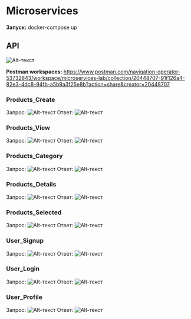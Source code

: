 # Microservices
**Запуск:** docker-compose up    

## API
![Alt-текст](https://sun9-57.userapi.com/impf/prfNrxevn3D5oGXa8JYQa9prdGApx2r7go27mg/C3Kmlh5JFXA.jpg?size=629x505&quality=96&sign=b1207802e567d49e7c3dbf18d736bc2b&type=album "Microservices API")    

**Postman workspaces:** https://www.postman.com/navigation-operator-53732843/workspace/microservices-lab/collection/20448707-91f126a4-82e3-4dc8-94fb-a5b9a3f25e8b?action=share&creator=20448707

### Products_Create
Запрос:
![Alt-текст](https://sun9-47.userapi.com/impf/MJBZrXp14uyJNcT0g_B7YXLnSG-qER40Yn2qfg/kDM0ENPN6R0.jpg?size=1292x464&quality=96&sign=700edbb67060e08475d9dc1f3f0abdc5&type=album "Products_Create req")
Ответ:
![Alt-текст](https://sun9-40.userapi.com/impf/CBQcrCY5kcf-NpVnteygGhy2tOTA72JFMUa9VA/CvGSExmjYLc.jpg?size=1273x588&quality=96&sign=0579df1029203f110a0d4b91e07ecd46&type=album "Products_Create res")    

### Products_View
Запрос:
![Alt-текст](https://sun9-18.userapi.com/impf/9KGhHXJODN9KeQspHtg90k7L_3e_BXfQVjoquQ/JLwIK0f_4y8.jpg?size=1278x290&quality=96&sign=ea44ede8cc784e37394856be820fb795&type=album "Products_View req")
Ответ:
![Alt-текст](https://sun9-46.userapi.com/impf/Q3hRrNh66ET3WmFrYIYvUeZ9MJK3-E1tkI_muw/X3UkxLH3k4I.jpg?size=1282x626&quality=96&sign=2ba6aaf2464eac224a46e91a7ba0a613&type=album "Products_View res")    

### Products_Category
Запрос:
![Alt-текст](https://sun9-6.userapi.com/impf/Bi900459UMV8Aeyh4fbF7bSNXBgjMFyevawtIA/C_KHJkVgjxA.jpg?size=1255x258&quality=96&sign=1eee7230b888669d4cd9c5a1a711e2a8&type=album "Products_Category req")
Ответ:
![Alt-текст](https://sun9-9.userapi.com/impf/7-a6JFAlwBQhQBnDNkoPmYpaiONKTiBgCV9QTA/K1ih34-t39k.jpg?size=1270x594&quality=96&sign=bd8bcb6507f57450c5296a86ffc78562&type=album "Products_Category res")    

### Products_Details
Запрос:
![Alt-текст](https://sun9-69.userapi.com/impf/Y9JqpJ2eVBF9P7xnGFRMjtDHE11U3R_xaHaOcQ/zGRX7UICDQw.jpg?size=1262x223&quality=96&sign=1e20ae8e3d369684c3ab26ee815038a0&type=album "Products_Details req")
Ответ:
![Alt-текст](https://sun9-77.userapi.com/impf/EyZTioFtJHQXt5NY9nOwFHEyfOctu4gm1SJ4ug/WoZbeg6Rx3w.jpg?size=1272x574&quality=96&sign=5b07b25976a711ab7a134f0bd532e1e1&type=album "Products_Details res")    

### Products_Selected
Запрос:
![Alt-текст](https://sun9-17.userapi.com/impf/dvus552jScXwXbFTWoEs4mA2dSA9oOYy03jd1Q/HDTD-ZSV4i8.jpg?size=1284x380&quality=96&sign=fa285bb8fa77adf9a136a277a37d0f08&type=album "Products_Selected req")
Ответ:
![Alt-текст](https://sun9-53.userapi.com/impf/Fv42xDgPz6A1vX1EBmrB1RVYt_TECY9xCqhQ2Q/GWg-j_cTP6E.jpg?size=1278x607&quality=96&sign=a61c6b32be978dcea13835e878756c74&type=album "Products_Selected res")    

### User_Signup
Запрос:
![Alt-текст](https://sun9-80.userapi.com/impf/ehmskL5SlCaz8MIdyUPb6wXgwx3JbKc35KbwJQ/TV-0_Q35cuM.jpg?size=1270x373&quality=96&sign=b7abf23720a28542d7dcb8b9e8192508&type=album "User_Signup req")
Ответ:
![Alt-текст](https://sun9-24.userapi.com/impf/vw6E4QBpsBAdC5U1q7yTdw9ib97opGMdVJKr9A/nd1EPLdnec4.jpg?size=1285x552&quality=96&sign=f75b9e1f425fc695a5b51f5b009252c6&type=album "User_Signup res")

### User_Login
Запрос:
![Alt-текст](https://sun9-76.userapi.com/impf/zuZWhyyWIfD_mYR-isSsWTufghM9LOSTrrxqzw/Wq7zgsy6vqU.jpg?size=1272x363&quality=96&sign=e78e3637a701dedb4d7d11fc19841011&type=album "User_Login req")
Ответ:
![Alt-текст](https://sun9-82.userapi.com/impf/4u2XdBUnEfbs1440L6nHr-kPxx9s_8NY6faIZQ/XYRuPjQ6OdA.jpg?size=1272x568&quality=96&sign=e25b106514b89da58d9a411dbd4352f0&type=album "User_Login res")   

### User_Profile
Запрос:
![Alt-текст](https://sun9-62.userapi.com/impf/nVGmM_o4dF3WoSBSdifdQBQcVdcNdvGoNTFO3g/ok0UywPn3GY.jpg?size=1271x229&quality=96&sign=eac0a3749aee7b01afcb40c966c6fedc&type=album "User_Profile req")
Ответ:
![Alt-текст](https://sun9-82.userapi.com/impf/slieAueZkzaelRPdFWDmMwqtoG5fC2ma6MIKjg/RXcz59lVmaQ.jpg?size=1267x558&quality=96&sign=c357884f548a5e1cb851eddcb87ce130&type=album "User_Profile res")

